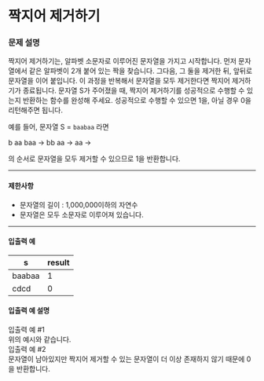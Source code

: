 # 짝지어 제거하기

### 문제 설명

짝지어 제거하기는, 알파벳 소문자로 이루어진 문자열을 가지고 시작합니다. 먼저 문자열에서 같은 알파벳이 2개 붙어 있는 짝을 찾습니다. 그다음, 그 둘을 제거한 뒤, 앞뒤로 문자열을 이어 붙입니다. 이 과정을 반복해서 문자열을 모두 제거한다면 짝지어 제거하기가 종료됩니다. 문자열 S가 주어졌을 때, 짝지어 제거하기를 성공적으로 수행할 수 있는지 반환하는 함수를 완성해 주세요. 성공적으로 수행할 수 있으면 1을, 아닐 경우 0을 리턴해주면 됩니다.

예를 들어, 문자열 S = <code>baabaa</code> 라면

b aa baa → bb aa → aa →

의 순서로 문자열을 모두 제거할 수 있으므로 1을 반환합니다.

<hr>

<h4>제한사항</h4>

<ul>
  <li>문자열의 길이 : 1,000,000이하의 자연수</li>
  <li>문자열은 모두 소문자로 이루어져 있습니다.</li>
</ul>

<hr>

<h4>입출력 예</h4>

<table>
  <thead>
    <tr>
      <th>s</th>
      <th>result</th>
    </tr>
  </thead>
  <tbody>
    <tr>
      <td>baabaa</td>
      <td>1</td>
    </tr>
    <tr>
      <td>cdcd</td>
      <td>0</td>
    </tr>
  </tbody>
</table>

<h4>입출력 예 설명</h4>

입출력 예 #1</br>
위의 예시와 같습니다.</br>
입출력 예 #2</br>
문자열이 남아있지만 짝지어 제거할 수 있는 문자열이 더 이상 존재하지 않기 때문에 0을 반환합니다.
